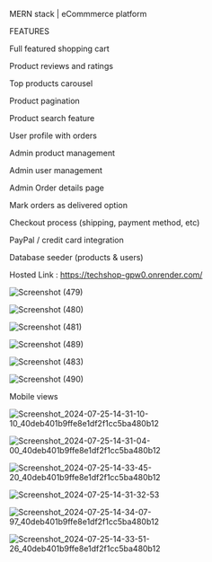 MERN stack | eCommmerce platform 

FEATURES 

Full featured shopping cart

Product reviews and ratings

Top products carousel

Product pagination

Product search feature

User profile with orders

Admin product management

Admin user management

Admin Order details page

Mark orders as delivered option

Checkout process (shipping, payment method, etc)

PayPal / credit card integration

Database seeder (products & users)

Hosted Link : https://techshop-gpw0.onrender.com/

![Screenshot (479)](https://github.com/user-attachments/assets/6ed21934-02b0-43e6-be40-b53b46fc640d)

![Screenshot (480)](https://github.com/user-attachments/assets/6f85e8be-d5b8-4206-a7c8-9818d6645cdc)

![Screenshot (481)](https://github.com/user-attachments/assets/02fab610-9618-4692-802e-32a53c33da6f)

![Screenshot (489)](https://github.com/user-attachments/assets/c949ffff-7cd5-44ec-9be9-435addf7f908)

![Screenshot (483)](https://github.com/user-attachments/assets/01e29fea-b352-44be-92a5-c466b6ded07c)

![Screenshot (490)](https://github.com/user-attachments/assets/fb34c682-52eb-42d9-be02-0f4b9af86edf)

Mobile views

![Screenshot_2024-07-25-14-31-10-10_40deb401b9ffe8e1df2f1cc5ba480b12](https://github.com/user-attachments/assets/48a20c14-784a-42ec-bb3e-773a79dfc8cf)

![Screenshot_2024-07-25-14-31-04-00_40deb401b9ffe8e1df2f1cc5ba480b12](https://github.com/user-attachments/assets/96d940e5-2223-4ac1-a4fb-e263316c8bd5)

![Screenshot_2024-07-25-14-33-45-20_40deb401b9ffe8e1df2f1cc5ba480b12](https://github.com/user-attachments/assets/f8817787-7442-4ec1-b80f-89f6e5d7607d)

![Screenshot_2024-07-25-14-31-32-53](https://github.com/user-attachments/assets/cba02a0e-252f-487b-8308-c0c0911bcf45)

![Screenshot_2024-07-25-14-34-07-97_40deb401b9ffe8e1df2f1cc5ba480b12](https://github.com/user-attachments/assets/edeae551-d918-468f-88a7-9da23f5e9d3d)

![Screenshot_2024-07-25-14-33-51-26_40deb401b9ffe8e1df2f1cc5ba480b12](https://github.com/user-attachments/assets/f3dd0881-eef4-4277-b8d6-cb375020d2da)
